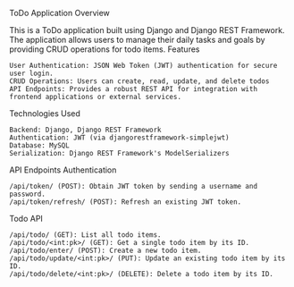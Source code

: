 ToDo Application
Overview

This is a ToDo application built using Django and Django REST Framework. The application allows users to manage their daily tasks and goals by providing CRUD operations for todo items.
Features

    User Authentication: JSON Web Token (JWT) authentication for secure user login.
    CRUD Operations: Users can create, read, update, and delete todos
    API Endpoints: Provides a robust REST API for integration with frontend applications or external services.

Technologies Used

    Backend: Django, Django REST Framework
    Authentication: JWT (via djangorestframework-simplejwt)
    Database: MySQL
    Serialization: Django REST Framework's ModelSerializers

API Endpoints
Authentication

    /api/token/ (POST): Obtain JWT token by sending a username and password.
    /api/token/refresh/ (POST): Refresh an existing JWT token.

Todo API

    /api/todo/ (GET): List all todo items.
    /api/todo/<int:pk>/ (GET): Get a single todo item by its ID.
    /api/todo/enter/ (POST): Create a new todo item.
    /api/todo/update/<int:pk>/ (PUT): Update an existing todo item by its ID.
    /api/todo/delete/<int:pk>/ (DELETE): Delete a todo item by its ID.